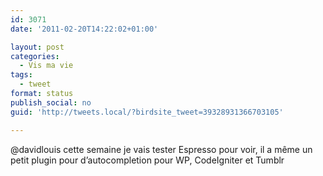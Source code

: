 ```yaml
---
id: 3071
date: '2011-02-20T14:22:02+01:00'

layout: post
categories:
  - Vis ma vie
tags:
  - tweet
format: status
publish_social: no
guid: 'http://tweets.local/?birdsite_tweet=39328931366703105'

---
```


@davidlouis cette semaine je vais tester Espresso pour voir, il a même un petit plugin pour d’autocompletion pour WP, CodeIgniter et Tumblr